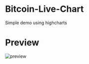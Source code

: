 # Bitcoin-Live-Chart
Simple demo using highcharts

# Preview
![preview](https://user-images.githubusercontent.com/77667889/114273011-660ca580-9a53-11eb-82c1-b6c3de513795.PNG)
